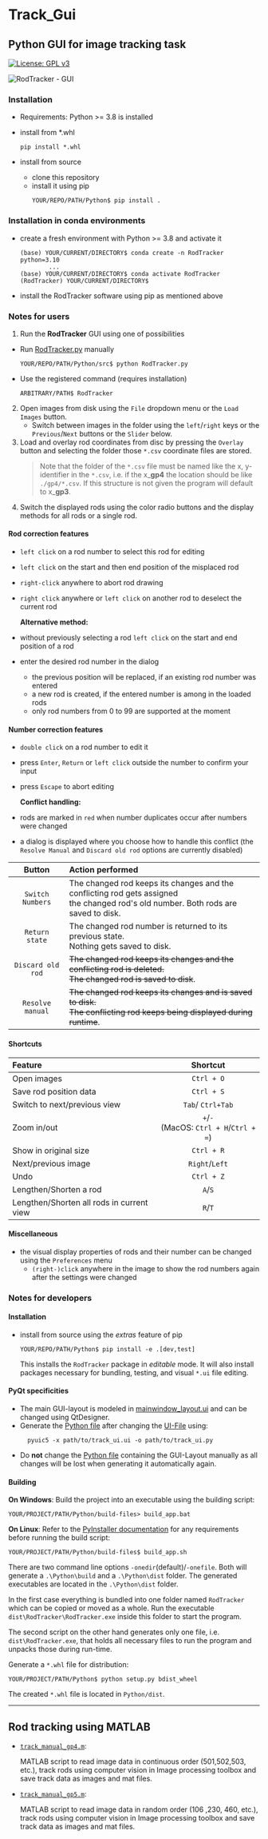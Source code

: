 # Track_Gui

## Python GUI for image tracking task
[![License: GPL v3](https://img.shields.io/badge/License-GPLv3-blue.svg)](https://www.gnu.org/licenses/gpl-3.0)

![RodTracker - GUI](https://user-images.githubusercontent.com/34780470/195089012-c50e8772-3232-4b94-aea1-164fea768d11.png "RodTracker - GUI")

### Installation
- Requirements: Python >= 3.8 is installed

- install from *.whl
  ```shell
  pip install *.whl
  ```
- install from source
  - clone this repository
  - install it using pip 
    ```shell
    YOUR/REPO/PATH/Python$ pip install .
    ```
### Installation in conda environments
- create a fresh environment with Python >= 3.8 and activate it
  ```shell
  (base) YOUR/CURRENT/DIRECTORY$ conda create -n RodTracker python=3.10
          ...
  (base) YOUR/CURRENT/DIRECTORY$ conda activate RodTracker
  (RodTracker) YOUR/CURRENT/DIRECTORY$ 
  ```
- install the RodTracker software using pip as mentioned above


### Notes for users
1. Run the **RodTracker** GUI using one of possibilities
  - Run [RodTracker.py](./Python/src/RodTracker/RodTracker.py) manually
    ```shell
    YOUR/REPO/PATH/Python/src$ python RodTracker.py
    ```
  - Use the registered command (requires installation)
    ```shell
    ARBITRARY/PATH$ RodTracker
    ```

2. Open images from disk using the `File` dropdown menu or the `Load 
   Images` button.
   - Switch between images in the folder using the `left`/`right` keys or the 
    `Previous`/`Next` buttons or the `Slider` below.
3. Load and overlay rod coordinates from disc by pressing the `Overlay` button 
   and selecting the folder those `*.csv` coordinate files are stored.
   > Note that the folder of the `*.csv` file must be named like the x,
   > y-identifier in the `*.csv`, i.e. if the x_**gp4** the location should 
   > be like `./gp4/*.csv`. If this structure is not given the program will 
   > default to x_**gp3**.
4. Switch the displayed rods using the color radio buttons and the display 
   methods for all rods or a single rod. 
 
#### Rod correction features
- `left click` on a rod number to select this rod for editing
- `left click` on the start and then end position of the misplaced rod 
- `right-click` anywhere to abort rod drawing
- `right click` anywhere or `left click` on another rod to deselect the 
  current rod
  
    **Alternative method:**
- without previously selecting a rod `left click` on the start and end 
  position of a rod
- enter the desired rod number in the dialog
    - the previous position will be replaced, if an existing rod number 
          was entered
    - a new rod is created, if the entered number is among in the loaded rods
    - only rod numbers from 0 to 99 are supported at the moment
  
  
#### Number correction features
- `double click` on a rod number to edit it
- press `Enter`, `Return` or `left click` outside the number to confirm 
  your input
- press `Escape` to abort editing 
  
    **Conflict handling:**
- rods are marked in `red` when number duplicates occur after numbers were 
  changed   
- a dialog is displayed where you choose how to handle this conflict (the 
  `Resolve Manual` and `Discard old rod` options are currently disabled)

|      Button       | Action performed                                                                                                                          |
|:-----------------:|:------------------------------------------------------------------------------------------------------------------------------------------|
| `Switch Numbers`  | The changed rod keeps its changes and the conflicting  rod gets assigned <br />the changed rod's old number. Both rods are saved to disk. |
|  `Return state`   | The changed rod number is returned to its previous state. <br />Nothing gets saved to disk.                                               |
| `Discard old rod` | ~~The changed rod keeps its changes and the conflicting rod is deleted. <br /> The changed rod is saved to disk~~.                        |
| `Resolve manual`  | ~~The changed rod keeps its changes and is saved to disk. <br /> The conflicting rod keeps being displayed during runtime~~.              |

#### Shortcuts
| Feature                      |                   Shortcut                    |
|:-----------------------------|:---------------------------------------------:|
| Open images                  |                  `Ctrl + O`                   |
| Save rod position data       |                  `Ctrl + S`                   |
| Switch to next/previous view |               `Tab`/ `Ctrl+Tab`               |
| Zoom in/out                  | `+`/`-` <br /> (MacOS: `Ctrl + H`/`Ctrl + =`) |
| Show in original size        |                  `Ctrl + R`                   |
| Next/previous image          |                `Right`/`Left`                 |
| Undo                         |                  `Ctrl + Z`                   |
| Lengthen/Shorten a rod       |                    `A`/`S`                    |
| Lengthen/Shorten all rods in current view    |                    `R`/`T`                    |

#### Miscellaneous
- the visual display properties of rods and their number can be changed 
  using the `Preferences` menu
  - `(right-)click` anywhere in the image to show the rod numbers again 
    after the settings were changed

### Notes for developers
#### Installation
- install from source using the *extras* feature of pip
  ```shell
  YOUR/REPO/PATH/Python$ pip install -e .[dev,test]
  ```
  This installs the `RodTracker` package in *editable* mode.
  It will also install packages necessary for bundling, testing, and visual `*.ui` file editing.

#### PyQt specificities
- The main GUI-layout is modeled in 
  [mainwindow_layout.ui](Python/src/RodTracker/ui/mainwindow_layout.ui) and can be changed 
  using QtDesigner. 
- Generate the [Python file](Python/src/RodTracker/ui/mainwindow_layout.py) after changing the
  [UI-File](Python/src/RodTracker/ui/mainwindow_layout.ui) using:
  ```shell
    pyuic5 -x path/to/track_ui.ui -o path/to/track_ui.py
    ```
- Do **not** change the [Python file](Python/src/RodTracker/ui/mainwindow_layout.py) 
  containing the GUI-Layout manually as all changes will be lost when 
  generating it automatically again.
  
#### Building
**On Windows**: Build the project into an executable using the building script:
```shell
YOUR/PROJECT/PATH/Python/build-files> build_app.bat
```
**On Linux**: Refer to the [PyInstaller documentation](https://pyinstaller.org/en/stable/requirements.html#gnu-linux) for any requirements before running the build script:
```shell
YOUR/PROJECT/PATH/Python/build-files$ build_app.sh
```

There are two command line options `-onedir`(default)/`-onefile`. 
Both will generate a `.\Python\build` and a `.\Python\dist` folder. 
The generated executables are located in the `.\Python\dist` folder.

In the first case everything is bundled into one folder named `RodTracker` 
which can be copied or moved as a whole. Run the executable
`dist\RodTracker\RodTracker.exe` inside this folder to start the program.

The second script on the other hand generates only one file, i.e. 
`dist\RodTracker.exe`, that holds all necessary files to run the program 
and unpacks those during run-time.

Generate a `*.whl` file for distribution:
```shell
YOUR/PROJECT/PATH/Python$ python setup.py bdist_wheel
```
The created `*.whl` file is located in `Python/dist`.

---

## Rod tracking using MATLAB
- [`track_manual_gp4.m`](./Matlab/track_manual_gp4.m):
  
  MATLAB script to read image data in continuous order (501,502,503, etc.), 
  track rods using computer vision in Image processing toolbox and save track 
  data as images and mat files.

- [`track_manual_gp5.m`](./Matlab/track_manual_gp5.m): 
  
  MATLAB script to read image data in random order (106 ,230, 460, etc.), 
  track rods using computer vision in Image processing toolbox and save track 
  data as images and mat files.



